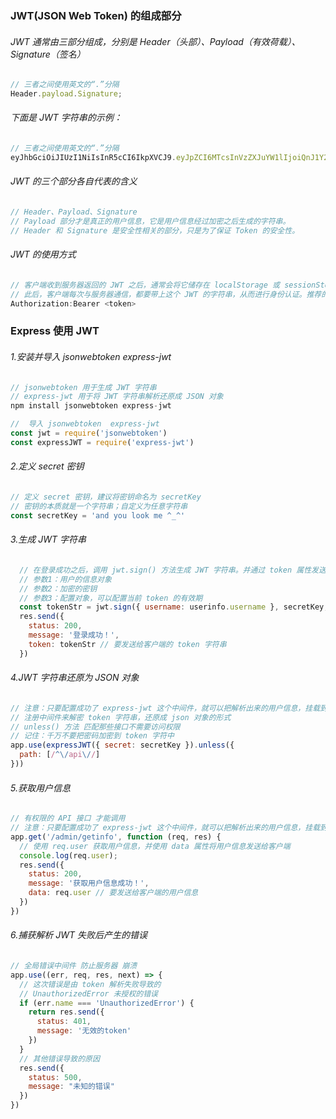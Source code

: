 ### JWT(JSON  Web Token) 的组成部分

###### JWT 通常由三部分组成，分别是 Header（头部）、Payload（有效荷载）、Signature（签名）

```js
// 三者之间使用英文的“.”分隔
Header.payload.Signature;
```

###### 下面是 JWT 字符串的示例：

```js
// 三者之间使用英文的“.”分隔
eyJhbGciOiJIUzI1NiIsInR5cCI6IkpXVCJ9.eyJpZCI6MTcsInVzZXJuYW1lIjoiQnJ1Y2UiLCJwYXNzd29yZCI6IiIsIm5pY2tuYW1lIjoiaGVsbG8iLCJlbWFpbCI6InNjdXRAcXEuY29tIiwidXNlcl9waWMiOiIiLCJpYXQiOjE2NDE4NjU3MzEsImV4cCI6MTY0MTkwMTczMX0.bmqzAkNSZgD8IZxRGGyVlVwGl7EGMtWitvjGD - a5U5c;
```
######  JWT 的三个部分各自代表的含义
```js
// Header、Payload、Signature
// Payload 部分才是真正的用户信息，它是用户信息经过加密之后生成的字符串。
// Header 和 Signature 是安全性相关的部分，只是为了保证 Token 的安全性。
```
###### JWT 的使用方式
```js
// 客户端收到服务器返回的 JWT 之后，通常会将它储存在 localStorage 或 sessionStorage 中
// 此后，客户端每次与服务器通信，都要带上这个 JWT 的字符串，从而进行身份认证。推荐的做法是把 JWT 放在 HTTP 请求头Authorization 字段中； 加密字符串前面必须加 Bearer空格,不然无法解析
Authorization:Bearer <token>
```
### Express 使用 JWT
###### 1.安装并导入 jsonwebtoken  express-jwt
```js
// jsonwebtoken 用于生成 JWT 字符串
// express-jwt 用于将 JWT 字符串解析还原成 JSON 对象
npm install jsonwebtoken express-jwt

//  导入 jsonwebtoken  express-jwt
const jwt = require('jsonwebtoken')
const expressJWT = require('express-jwt')

```

###### 2.定义 secret 密钥
```js
// 定义 secret 密钥，建议将密钥命名为 secretKey
// 密钥的本质就是一个字符串；自定义为任意字符串
const secretKey = 'and you look me ^_^'
```
###### 3.生成 JWT 字符串
```js
  // 在登录成功之后，调用 jwt.sign() 方法生成 JWT 字符串。并通过 token 属性发送给客户端
  // 参数1：用户的信息对象
  // 参数2：加密的密钥
  // 参数3：配置对象，可以配置当前 token 的有效期
  const tokenStr = jwt.sign({ username: userinfo.username }, secretKey, { expiresIn: '30s' })
  res.send({
    status: 200,
    message: '登录成功！',
    token: tokenStr // 要发送给客户端的 token 字符串
  })
```
###### 4.JWT 字符串还原为 JSON 对象
```js
// 注意：只要配置成功了 express-jwt 这个中间件，就可以把解析出来的用户信息，挂载到 req.user 属性上
// 注册中间件来解密 token 字符串，还原成 json 对象的形式
// unless() 方法 匹配那些接口不需要访问权限
// 记住：千万不要把密码加密到 token 字符中
app.use(expressJWT({ secret: secretKey }).unless({
  path: [/^\/api\//]
}))
```
###### 5.获取用户信息
```js
// 有权限的 API 接口 才能调用
// 注意：只要配置成功了 express-jwt 这个中间件，就可以把解析出来的用户信息，挂载到 req.user 属性上
app.get('/admin/getinfo', function (req, res) {
  // 使用 req.user 获取用户信息，并使用 data 属性将用户信息发送给客户端
  console.log(req.user);
  res.send({
    status: 200,
    message: '获取用户信息成功！',
    data: req.user // 要发送给客户端的用户信息
  })
})
```
###### 6.捕获解析 JWT 失败后产生的错误
```js
// 全局错误中间件 防止服务器 崩溃
app.use((err, req, res, next) => {
  // 这次错误是由 token 解析失败导致的
  // UnauthorizedError 未授权的错误
  if (err.name === 'UnauthorizedError') {
    return res.send({
      status: 401,
      message: '无效的token'
    })
  }
  // 其他错误导致的原因
  res.send({
    status: 500,
    message: "未知的错误"
  })
})
```